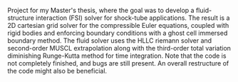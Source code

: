 
Project for my Master's thesis, where the goal was to develop a fluid-structure interaction (FSI) solver for shock-tube applications. The result is a 2D cartesian grid solver for the compressible Euler equations, coupled with rigid bodies and enforcing boundary conditions with a ghost cell immersed boundary method. The fluid solver uses the HLLC riemann solver and second-order MUSCL extrapolation along with the third-order total variation diminishing Runge-Kutta method for time integration.
Note that the code is not completely finished, and bugs are still present. An overall restructure of the code might also be beneficial.
